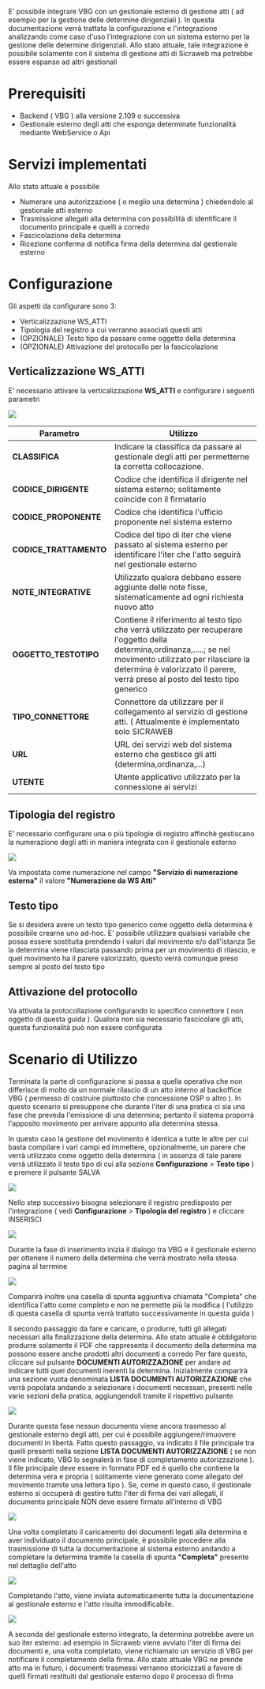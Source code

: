 E' possibile integrare VBG con un gestionale esterno di gestione atti ( ad esempio per la gestione delle determine dirigenziali ).
In questa documentazione verrà trattata la configurazione e l'integrazione analizzando come caso d'uso l'integrazione con un sistema esterno per la gestione delle determine dirigenziali.
Allo stato attuale, tale integrazione è possibile solamente con il sistema di gestione atti di Sicraweb ma potrebbe essere espanso ad altri gestionali

# Prerequisiti
 - Backend ( VBG ) alla versione 2.109 o successiva
 - Gestionale esterno degli atti che esponga determinate funzionalità mediante WebService o Api

 # Servizi implementati
 Allo stato attuale è possibile
  - Numerare una autorizzazione ( o meglio una determina ) chiedendolo al gestionale atti esterno
  - Trasmissione allegati alla determina con possibilità di identificare il documento principale e quelli a corredo
  - Fascicolazione della determina
  - Ricezione conferma di notifica firma della determina dal gestionale esterno

# Configurazione
  Gli aspetti da configurare sono 3:
   - Verticalizzazione WS_ATTI
   - Tipologia del registro a cui verranno associati questi atti
   - (OPZIONALE) Testo tipo da passare come oggetto della determina
   - (OPZIONALE) Attivazione del protocollo per la fascicolazione

## Verticalizzazione WS_ATTI
E' necessario attivare la verticalizzazione **WS_ATTI** e configurare i seguenti parametri 

![](./immagini/verticalizzazione_ws_atti.png)

| Parametro | Utilizzo |
| ------ | ------ |
| **CLASSIFICA** | Indicare la classifica da passare al gestionale degli atti per permetterne la corretta collocazione. |
| **CODICE_DIRIGENTE** | Codice che identifica il dirigente nel sistema esterno; solitamente coincide con il firmatario |
| **CODICE_PROPONENTE** | Codice che identifica l'ufficio proponente nel sistema esterno |
| **CODICE_TRATTAMENTO** | Codice del tipo di iter che viene passato al sistema esterno per identificare l'iter che l'atto seguirà nel gestionale esterno |
| **NOTE_INTEGRATIVE** | Utilizzato qualora debbano essere aggiunte delle note fisse, sistematicamente ad ogni richiesta nuovo atto  |
| **OGGETTO_TESTOTIPO** | Contiene il riferimento al testo tipo che verrà utilizzato per recuperare l'oggetto della determina,ordinanza,.....; se nel movimento utilizzato per rilasciare la determina è valorizzato il parere, verrà preso al posto del testo tipo generico |
| **TIPO_CONNETTORE** | Connettore da utilizzare per il collegamento al servizio di gestione atti. ( Attualmente è implementato solo SICRAWEB |
| **URL** | URL dei servizi web del sistema esterno che gestisce gli atti (determina,ordinanza,...) |
| **UTENTE** | Utente applicativo utilizzato per la connessione ai servizi |

## Tipologia del registro
E' necessario configurare una o più tipologie di registro affinchè gestiscano la numerazione degli atti in maniera integrata con il gestionale esterno

![](./immagini/tipologia_registro.png)

Va impostata come numerazione nel campo **"Servizio di numerazione esterna"** il valore **"Numerazione da WS Atti"**

## Testo tipo
Se si desidera avere un testo tipo generico come oggetto della determina è possibile crearne uno ad-hoc. 
E' possibile utilizzare qualsiasi variabile che possa essere sostituita prendendo i valori dal movimento e/o dall'istanza
Se la determina viene rilasciata passando prima per un movimento di rilascio, e quel movimento ha il parere valorizzato, questo verrà comunque preso sempre al posto del testo tipo


## Attivazione del protocollo
Va attivata la protocollazione configurando lo specifico connettore ( non oggetto di questa guida ). 
Qualora non sia necessario fascicolare gli atti, questa funzionalità può non essere configurata

# Scenario di Utilizzo
Terminata la parte di configurazione si passa a quella operativa che non differisce di molto da un normale rilascio di un atto interno al backoffice VBG ( permesso di costruire piuttosto che concessione OSP o altro ).
In questo scenario si presuppone che durante l'iter di una pratica ci sia una fase che preveda l'emissione di una determina; pertanto il sistema proporrà l'apposito movimento per arrivare appunto alla determina stessa.

In questo caso la gestione del movimento è identica a tutte le altre per cui basta compilare i vari campi ed immettere, opzionalmente, un parere che verrà utilizzato come oggetto della determina 
( in assenza di tale parere verrà utilizzato il testo tipo di cui alla sezione **Configurazione** > **Testo tipo** ) e premere il pulsante SALVA

![](./immagini/movimento_rilascio.png)

Nello step successivo bisogna selezionare il registro predisposto per l'integrazione ( vedi **Configurazione** > **Tipologia del registro** ) e cliccare INSERISCI

![](./immagini/nuova_determina.png)

Durante la fase di inserimento inizia il dialogo tra VBG e il gestionale esterno per ottenere il numero della determina che verrà mostrato nella stessa pagina al terrmine

![](./immagini/determina_inserita.png)

Comparirà inoltre una casella di spunta aggiuntiva chiamata "Completa" che identifica l'atto come completo e non ne permette più la modifica ( l'utilizzo di questa casella di spunta verrà trattato successivamente 
in questa guida )

Il secondo passaggio da fare e caricare, o produrre, tutti gli allegati necessari alla finalizzazione della determina. 
Allo stato attuale è obbligatorio produrre solamente il PDF che rappresenta il documento della determina ma possono essere anche prodotti altri documenti a corredo
Per fare questo, cliccare sul pulsante **DOCUMENTI AUTORIZZAZIONE** per andare ad indicare tutti quei documenti inerenti la determina.
Inizialmente comparirà una sezione vuota denominata **LISTA DOCUMENTI AUTORIZZAZIONE** che verrà popolata andando a selezionare i documenti necessari, presenti nelle varie sezioni della pratica, 
aggiungendoli tramite il rispettivo pulsante 

![](./immagini/documenti_da_aggiungere.png)

Durante questa fase nessun documento viene ancora trasmesso al gestionale esterno degli atti, per cui è possibile aggiungere/rimuovere documenti in libertà. Fatto questo passaggio, va indicato il file principale
tra quelli presenti nella sezione **LISTA DOCUMENTI AUTORIZZAZIONE** ( se non viene indicato, VBG lo segnalerà in fase di completamento autorizzazione ). Il file principale deve essere in formato PDF ed è quello 
che contiene la determina vera e propria ( solitamente viene generato come allegato del movimento tramite una lettera tipo ). Se, come in questo caso, il gestionale esterno si occuperà di gestire tutto l'iter di
firma dei vari allegati, il documento principale NON deve essere firmato all'interno di VBG

![](./immagini/documenti_aggiunti.png)

Una volta completato il caricamento dei documenti legati alla determina e aver individuato il documento principale, è possibile procedere alla trasmissione 
di tutta la documentazione al sistema esterno andando a completare la determina tramite la casella di spunta **"Completa"** presente nel dettaglio dell'atto

![](./immagini/flag_completa.png)

Completando l'atto, viene inviata automaticamente tutta la documentazione al gestionale esterno e l'atto risulta immodificabile.

![](./immagini/autorizzazione_non_modificabile.png)

A seconda del gestionale esterno integrato, la determina potrebbe avere un suo iter esterno: ad esempio in Sicraweb viene avviato l'iter di firma dei documenti e,
una volta completato, viene richiamato un servizio di VBG per notificare il completamento della firma. 
Allo stato attuale VBG ne prende atto ma in futuro, i documenti trasmessi verranno storicizzati a favore di quelli firmati restituiti dal gestionale esterno 
dopo il processo di firma
